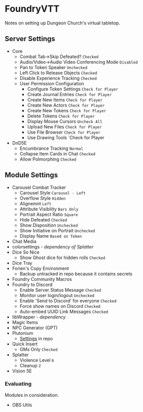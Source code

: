 # FoundryVTT
Notes on setting up Dungeon Church's virtual tabletop.
## Server Settings

* Core
  * Combat Tab→Skip Defeated? `Checked`
  * Audio/Video→Audio Video Conferencing Mode `Disabled`
  * Pan to Token Speaker `Unchecked`
  * Left Click to Release Objects `Checked`
  * Disable Experience Tracking `Checked`
  * User Permission Configuration
    * Configure Token Settings `Check for Player`
    * Create Journal Entries `Check for Player`
    * Create New Items `Check for Player`
    * Create New Actors `Check for Player`
    * Create New Tokens `Check for Player`
    * Delete Tokens `Check for Player`
    * Display Mouse Cursors `Uncheck All`
    * Upload New Files `Check for Player`
    * Use File Browser `Check for Player`
    * Use Drawing Tools `Check for Player
* DnD5E
  * Encumbrance Tracking `Normal`
  * Collapse Item Cards in Chat `Checked`
  * Allow Polmorphing `Checked`

## Module Settings
* Carousel Combat Tracker
  * Carousel Style `Carousel - Left`
  * Overflow Style `Hidden`
  * Alignemnt `Left`
  * Attribute Visibility `Bars Only`
  * Portrait Aspect Ratio `Square`
  * Hide Defeated `Checked`
  * Show Disposition `Unchecked`
  * Show Initiative on Portrait `Unchecked`
  * Display Name `Based on Token`
* Chat Media
* colorsettings - *dependency of Splatter*
* Dice So Nice
  * Show Ghost dice for hidden rolls `Checked`
* Dice Tray
* Forien's Copy Environment
  * Backup untracked in repo because it contains secrets
* Foundry Community Macros
* Foundry to Discord
  * Enable Server Status Message `Checked`
  * Monitor user login/logout `Unchecked`
  * Enable 'Send to Discord' for everyone `Checked`
  * Force show names on Discord `Checked`
  * Auto-embed UUID Link Messages `Checked`
* libWrapper - *dependency*
* Magic Items
* NPC Generator (GPT)
* Plutonium
  * [Settings](/foundryvtt/plutonium-config.json) in repo
* Quick Insert
  * GMs Only `Checked`
* Splatter
  * Violence Level `6`
  * Cleanup `2`
* Vision 5E

### Evaluating
Modules in consideration.
* OBS Utils